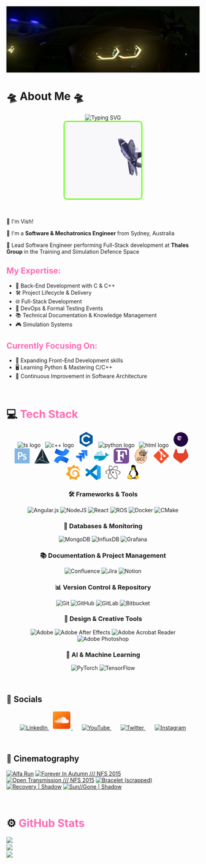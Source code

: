 <div align="center">
 <kbd>
    <img src="./assets/image-banner-edited.png" alt="Banner Image" />
  <kbd>
</div>

# 🛸 About Me 🛸
<div align="center">
  <img src="https://readme-typing-svg.demolab.com?font=Fira+Code&weight=600&size=28&duration=4000&pause=1000&color=6AFF00&center=true&vCenter=true&random=false&width=535&lines=Welcome+to+my+Profile+%F0%9F%91%8B;Software+%26+Mechatronics+Engineer;Full-Stack+Developer" alt="Typing SVG" />
</div>

<div align="center">
  <kbd>
    <img alt="F22 Raptor" width="200" height="200" src="./assets/f22.gif"style="border: 3px solid rgb(106, 255, 0); border-radius: 10px;"/>
  </kbd>
</div>

&nbsp;

🔹 I'm Vish!

🔹 I'm a **Software & Mechatronics Engineer** from Sydney, Australia

🔹 Lead Software Engineer performing Full-Stack development at **Thales Group** in the Training and Simulation Defence Space

## <span style="color: #FF69B4"> My Expertise: </span>
  - 💪 Back-End Development with C & C++
  - 🛠️ Project Lifecycle & Delivery
  - 🌐 Full-Stack Development
  - 🔄 DevOps & Formal Testing Events
  - 📚 Technical Documentation & Knowledge Management
  - 🎮 Simulation Systems

## <span style="color: #FF69B4"> Currently Focusing On: </span>
  - 🎯 Expanding Front-End Development skills
  - 🖥️ Learning Python & Mastering C/C++
  - 🔨 Continuous Improvement in Software Architecture

&nbsp;

# 💻 <span style="color: #FF69B4"> Tech Stack </span>

<div align="center"
### 🔧 Experience
  <img src="https://cdn.jsdelivr.net/gh/devicons/devicon@latest/icons/javascript/javascript-plain.svg" width="40" height="40" alt="js logo"  />
  &nbsp;
  <img src="https://cdn.jsdelivr.net/gh/devicons/devicon@latest/icons/typescript/typescript-plain.svg" width="40" height="40" alt="ts logo"  />
  &nbsp;
  <img src="https://cdn.jsdelivr.net/gh/devicons/devicon@latest/icons/cplusplus/cplusplus-plain.svg" width="40" height="40" alt="c++ logo" />
  &nbsp;
  <img src="https://github.com/devicons/devicon/blob/v2.16.0/icons/c/c-plain.svg" width="40" height="40" alt="c logo" />
  &nbsp;
  <img src="https://cdn.jsdelivr.net/gh/devicons/devicon@latest/icons/python/python-plain.svg" width="40" height="40" alt="python logo"  />
  &nbsp;
  <img src="https://cdn.jsdelivr.net/gh/devicons/devicon@latest/icons/html5/html5-plain.svg" width="40" height="40" alt="html logo"  />
  &nbsp;
  <img src="https://github.com/devicons/devicon/blob/v2.16.0/icons/aftereffects/aftereffects-original.svg" width="40" height="40" alt="ae logo" />
  &nbsp;
  <img src="./assets/ps.png" width="40" height="40" alt="ps logo" />
  &nbsp;
  <img src="https://github.com/devicons/devicon/blob/v2.16.0/icons/cmake/cmake-plain.svg" width="40" height="40" alt="cmake logo" />
  &nbsp;
  <img src="https://github.com/devicons/devicon/blob/v2.16.0/icons/confluence/confluence-original.svg" width="40" height="40" alt="confluence logo" />
  &nbsp;
  <img src="https://github.com/devicons/devicon/blob/v2.16.0/icons/jira/jira-original.svg" width="40" height="40" alt="jira logo" />
  &nbsp;
  <img src="https://github.com/devicons/devicon/blob/v2.16.0/icons/docker/docker-plain.svg" width="40" height="40" alt="docker logo" />
  &nbsp;
  <img src="https://github.com/devicons/devicon/blob/v2.16.0/icons/fortran/fortran-original.svg" width="40" height="40" alt="fortran logo" />
  &nbsp;
  <img src="https://github.com/devicons/devicon/blob/v2.16.0/icons/gcc/gcc-original.svg" width="40" height="40" alt="gcc logo" />
  &nbsp;
  <img src="https://github.com/devicons/devicon/blob/v2.16.0/icons/git/git-plain.svg" width="40" height="40" alt="git logo" />
  &nbsp;
  <img src="https://github.com/devicons/devicon/blob/v2.16.0/icons/gitlab/gitlab-plain.svg" width="40" height="40" alt="gitlab logo" />
  &nbsp;
  <img src="https://github.com/devicons/devicon/blob/v2.16.0/icons/grafana/grafana-plain.svg" width="40" height="40" alt="grafana logo" />
  &nbsp;
  <img src="https://github.com/devicons/devicon/blob/v2.16.0/icons/vscode/vscode-original.svg" width="40" height="40" alt="vscode logo" />
  &nbsp;
  <img src="./assets/atom.png" width="40" height="40" alt="atom logo" />
  &nbsp;
  <img src="https://github.com/devicons/devicon/blob/v2.16.0/icons/linux/linux-original.svg" width="40" height="40" alt="linux logo" />


  ### 🛠 Frameworks & Tools
  ![Angular.js](https://img.shields.io/badge/angular.js-%23E23237.svg?style=for-the-badge&logo=angularjs&logoColor=white) 
  ![NodeJS](https://img.shields.io/badge/node.js-6DA55F?style=for-the-badge&logo=node.js&logoColor=white) 
  ![React](https://img.shields.io/badge/react-%2320232a.svg?style=for-the-badge&logo=react&logoColor=%2361DAFB) 
  ![ROS](https://img.shields.io/badge/ros-%230A0FF9.svg?style=for-the-badge&logo=ros&logoColor=white)
  ![Docker](https://img.shields.io/badge/docker-%230db7ed.svg?style=for-the-badge&logo=docker&logoColor=white)
  ![CMake](https://img.shields.io/badge/CMake-%23008FBA.svg?style=for-the-badge&logo=cmake&logoColor=white)

  ### 💾 Databases & Monitoring
  ![MongoDB](https://img.shields.io/badge/MongoDB-%234ea94b.svg?style=for-the-badge&logo=mongodb&logoColor=white) 
  ![InfluxDB](https://img.shields.io/badge/InfluxDB-22ADF6?style=for-the-badge&logo=InfluxDB&logoColor=white)
  ![Grafana](https://img.shields.io/badge/grafana-%23F46800.svg?style=for-the-badge&logo=grafana&logoColor=white)

  ### 📚 Documentation & Project Management
  ![Confluence](https://img.shields.io/badge/confluence-%23172BF4.svg?style=for-the-badge&logo=confluence&logoColor=white)
  ![Jira](https://img.shields.io/badge/jira-%230A0FFF.svg?style=for-the-badge&logo=jira&logoColor=white)
  ![Notion](https://img.shields.io/badge/Notion-%23000000.svg?style=for-the-badge&logo=notion&logoColor=white)

  ### 📊 Version Control & Repository
  ![Git](https://img.shields.io/badge/git-%23F05033.svg?style=for-the-badge&logo=git&logoColor=white)
  ![GitHub](https://img.shields.io/badge/github-%23121011.svg?style=for-the-badge&logo=github&logoColor=white)
  ![GitLab](https://img.shields.io/badge/gitlab-%23181717.svg?style=for-the-badge&logo=gitlab&logoColor=white)
  ![Bitbucket](https://img.shields.io/badge/bitbucket-%230047B3.svg?style=for-the-badge&logo=bitbucket&logoColor=white)

  ### 🎨 Design & Creative Tools
  ![Adobe](https://img.shields.io/badge/adobe-%23FF0000.svg?style=for-the-badge&logo=adobe&logoColor=white) 
  ![Adobe After Effects](https://img.shields.io/badge/Adobe%20After%20Effects-9999FF.svg?style=for-the-badge&logo=Adobe%20After%20Effects&logoColor=white) 
  ![Adobe Acrobat Reader](https://img.shields.io/badge/Adobe%20Acrobat%20Reader-EC1C24.svg?style=for-the-badge&logo=Adobe%20Acrobat%20Reader&logoColor=white) 
  ![Adobe Photoshop](https://img.shields.io/badge/adobe%20photoshop-%2331A8FF.svg?style=for-the-badge&logo=adobe%20photoshop&logoColor=white)

  ### 🤖 AI & Machine Learning
  ![PyTorch](https://img.shields.io/badge/PyTorch-%23EE4C2C.svg?style=for-the-badge&logo=PyTorch&logoColor=white)
  ![TensorFlow](https://img.shields.io/badge/TensorFlow-%23FF6F00.svg?style=for-the-badge&logo=TensorFlow&logoColor=white)
</div>

&nbsp;

## 📱 Socials  
<div align="center">
 <a href="https://linkedin.com/in/vishant-prasad">
   <img src="https://cdn.jsdelivr.net/gh/devicons/devicon@latest/icons/linkedin/linkedin-original.svg" width="50" height="50" alt="LinkedIn" title="Connect on LinkedIn"/>
 </a>  
 &nbsp;
 <a href="https://soundcloud.com/alreadydeadvish" target="_blank">
   <img src="./assets/sc.png" width="50" height="50" alt="SoundCloud" title="Listen on SoundCloud"/>
 </a>  
&nbsp;&nbsp;&nbsp;&nbsp;&nbsp;
<a href="https://www.youtube.com/@YOUR_USERNAME" target="_blank">
  <img src="https://cdn.jsdelivr.net/gh/devicons/devicon/icons/youtube/youtube-original.svg" width="50" height="50" alt="YouTube" title="Watch on YouTube"/>
</a>  
&nbsp;&nbsp;&nbsp;&nbsp;&nbsp;
<a href="https://twitter.com/YOUR_USERNAME" target="_blank">
  <img src="https://cdn.jsdelivr.net/gh/devicons/devicon/icons/twitter/twitter-original.svg" width="50" height="50" alt="Twitter" title="Follow on Twitter"/>
</a>  
&nbsp;&nbsp;&nbsp;&nbsp;&nbsp;
<a href="https://www.instagram.com/YOUR_USERNAME" target="_blank">
  <img src="https://upload.wikimedia.org/wikipedia/commons/a/a5/Instagram_icon.png" width="50" height="50" alt="Instagram" title="Follow on Instagram"/>
</a>

</div>


&nbsp;

## 🎥 Cinematography
<!-- BEGIN YOUTUBE-CARDS -->
[![Alfa Run](https://ytcards.demolab.com/?id=3CaG0oXeqeM&title=Alfa+Run&lang=en&timestamp=1653839644&background_color=%230d1117&title_color=%23ffffff&stats_color=%23dedede&max_title_lines=1&width=250&border_radius=5 "Alfa Run")](https://www.youtube.com/watch?v=3CaG0oXeqeM)
[![Forever In Autumn /// NFS 2015](https://ytcards.demolab.com/?id=8YXqO8ianvw&title=Forever+In+Autumn+%2F%2F%2F+NFS+2015&lang=en&timestamp=1643353193&background_color=%230d1117&title_color=%23ffffff&stats_color=%23dedede&max_title_lines=1&width=250&border_radius=5 "Forever In Autumn /// NFS 2015")](https://www.youtube.com/watch?v=8YXqO8ianvw)
[![Open Transmission /// NFS 2015](https://ytcards.demolab.com/?id=MoaiaHVwcw4&title=Open+Transmission+%2F%2F%2F+NFS+2015&lang=en&timestamp=1641880029&background_color=%230d1117&title_color=%23ffffff&stats_color=%23dedede&max_title_lines=1&width=250&border_radius=5 "Open Transmission /// NFS 2015")](https://www.youtube.com/watch?v=MoaiaHVwcw4)
[![Bracelet (scrapped)](https://ytcards.demolab.com/?id=HSK-_9DX3gk&title=Bracelet+%28scrapped%29&lang=en&timestamp=1592794229&background_color=%230d1117&title_color=%23ffffff&stats_color=%23dedede&max_title_lines=1&width=250&border_radius=5 "Bracelet (scrapped)")](https://www.youtube.com/watch?v=HSK-_9DX3gk)
[![Recovery | Shadow](https://ytcards.demolab.com/?id=jk9SqGa75vw&title=Recovery+%7C+Shadow&lang=en&timestamp=1538815827&background_color=%230d1117&title_color=%23ffffff&stats_color=%23dedede&max_title_lines=1&width=250&border_radius=5 "Recovery | Shadow")](https://www.youtube.com/watch?v=jk9SqGa75vw)
[![Sun//Gone | Shadow](https://ytcards.demolab.com/?id=V09NMq0jKmo&title=Sun%2F%2FGone+%7C+Shadow&lang=en&timestamp=1488881682&background_color=%230d1117&title_color=%23ffffff&stats_color=%23dedede&max_title_lines=1&width=250&border_radius=5 "Sun//Gone | Shadow")](https://www.youtube.com/watch?v=V09NMq0jKmo)
<!-- END YOUTUBE-CARDS -->

&nbsp;

# ⚙️ <span style="color: #FF69B4"> GitHub Stats </span>
![](https://github-readme-stats.vercel.app/api?username=vish8426&theme=synthwave&hide_border=false&include_all_commits=false&count_private=false)<br/>
![](https://github-readme-streak-stats.herokuapp.com/?user=vish8426&theme=synthwave&hide_border=false)<br/>
![](https://github-readme-stats.vercel.app/api/top-langs/?username=vish8426&theme=synthwave&hide_border=false&include_all_commits=false&count_private=false&layout=compact)
